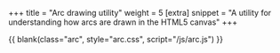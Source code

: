 +++
title = "Arc drawing utility"
weight = 5
[extra]
snippet = "A utility for understanding how arcs are drawn in the HTML5 canvas"
+++

{{ blank(class="arc", style="arc.css", script="/js/arc.js") }}